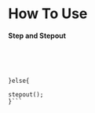 # How To Use

**Step and Stepout**
<div style="overflow-x: auto; white-space: pre-wrap;">
  
```if(step(var1 == 5){

}else{

stepout();
}```
